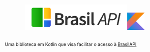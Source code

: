 <h1 align="center"><img src="https://raw.githubusercontent.com/BrasilAPI/BrasilAPI/master/public/brasilapi-logo-small.png"><img width="55px"src="https://github.com/jolucas245/BrasilAPI-Kotlin/blob/master/images/kotlin-logo.png"/></h1>

##

Uma biblioteca em Kotlin que visa facilitar o acesso à <a href="https://github.com/BrasilAPI/BrasilAPI">BrasilAPI</a>
